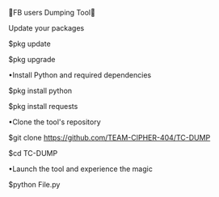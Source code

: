 🌟FB users Dumping Tool🌟

Update your packages

$pkg update

$pkg upgrade

•Install Python and required dependencies

$pkg install python

$pkg install requests

•Clone the tool's repository

$git clone https://github.com/TEAM-CIPHER-404/TC-DUMP

$cd TC-DUMP

•Launch the tool and experience the magic

$python File.py
